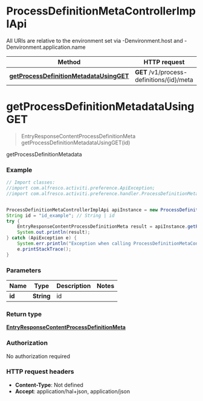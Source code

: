 # ProcessDefinitionMetaControllerImplApi

All URIs are relative to the environment set via -Denvironment.host and -Denvironment.application.name

Method | HTTP request | Description
------------- | ------------- | -------------
[**getProcessDefinitionMetadataUsingGET**](ProcessDefinitionMetaControllerImplApi.md#getProcessDefinitionMetadataUsingGET) | **GET** /v1/process-definitions/{id}/meta | getProcessDefinitionMetadata

<a name="getProcessDefinitionMetadataUsingGET"></a>
# **getProcessDefinitionMetadataUsingGET**
> EntryResponseContentProcessDefinitionMeta getProcessDefinitionMetadataUsingGET(id)

getProcessDefinitionMetadata

### Example
```java
// Import classes:
//import com.alfresco.activiti.preference.ApiException;
//import com.alfresco.activiti.preference.handler.ProcessDefinitionMetaControllerImplApi;


ProcessDefinitionMetaControllerImplApi apiInstance = new ProcessDefinitionMetaControllerImplApi();
String id = "id_example"; // String | id
try {
    EntryResponseContentProcessDefinitionMeta result = apiInstance.getProcessDefinitionMetadataUsingGET(id);
    System.out.println(result);
} catch (ApiException e) {
    System.err.println("Exception when calling ProcessDefinitionMetaControllerImplApi#getProcessDefinitionMetadataUsingGET");
    e.printStackTrace();
}
```

### Parameters

Name | Type | Description  | Notes
------------- | ------------- | ------------- | -------------
 **id** | **String**| id |

### Return type

[**EntryResponseContentProcessDefinitionMeta**](EntryResponseContentProcessDefinitionMeta.md)

### Authorization

No authorization required

### HTTP request headers

 - **Content-Type**: Not defined
 - **Accept**: application/hal+json, application/json

